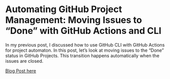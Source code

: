 # Automating GitHub Project Management: Moving Issues to “Done” with GitHub Actions and CLI

In my previous post, I discussed how to use GitHub CLI with GitHub Actions for project automaton. In this post, let’s look at moving issues to the “Done” status in GitHub Projects. This transition happens automatically when the issues are closed.


[Blog Post here](https://thomasthornton.cloud/2024/11/04/automating-github-project-management-moving-issues-to-done-with-github-actions-and-cli/)